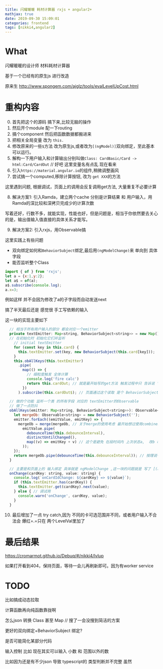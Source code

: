 ```yaml
---
title: 闪耀暖暖 耗材计算器 rxjs + angular2+
mathjax: true
date: 2019-09-30 15:09:01
categories: frontend
tags: [nikki4,angular2]
---
```


# What

闪耀暖暖的设计师 材料耗材计算器

基于一个已经有的原生js 进行改造

原来生 http://www.spongem.com/ajglz/tools/evalLevelUpCost.html

# 重构内容

0. 首先把这个的源码 搞下来,比较无脑的操作
1. 然后开个module 配一下routing
2. 搞个component 然后把函数数据都搬进来
3. 把相关全局变量 改为 `this.`
4. 修改原来的一些`$`方法 改为原生js,或者改为`[(ngModel)]`双向绑定，至此基本可以运行。
5. 解构一下用户输入和计算输出分别叫做`Class: CardBasic/Card -> html:Card/CardOut` // 好吧 这里变量名有点乱 现在看来
6. 引入`https://material.angular.io`的组件,稍微调整画风
7. 尝试搞一个computed,移除计算按钮, 改为 `get XXX`的方法

这里遇到问题, 根据调试，页面上的调用会反复调用get方法, 大量重复不必要计算

8. 解决方案1: 引入Ramda，建立两个cache 分别是计算结果 和 用户输入，用 Ramda的深比较和深拷贝完成少的计算次数

写着还好，行数不多，就能实现，性能也好，但是问题是，相当于你依然要去关心的是，输出值输入值直接的具体关系才能写。

9. 解决方案2: 引入rxjs，用Observable搞

这里实践上有些问题

* 双向绑定如何和`BehaviorSubject`绑定,最后用`(ngModelChange)`来 单向到 具体字段
* 能否监听整个Class

```js
import { of } from 'rxjs';
let a = {x:1,y:2};
let a$ = of(a);
a$.subscribe(console.log);
a.x=3;
```

例如这样 并不会因为修改了a的子字段而自动发送next

搞了半天最后还是 感觉很 手工写依赖的输入

这一块的实现主要如下


```js
  // 相当于所有用户输入的部分 都会对应一个emitter
  private textEmitter: Map<string, BehaviorSubject<string>> = new Map();
  // 在初始化时 初始化它们并监听
    // initial textEmitter
    for (const key in this.card) {
      this.textEmitter.set(key, new BehaviorSubject(this.card[key]));
    }
    this.obAllKeys(this.textEmitter)
      .pipe(
        map(() => {
          // 细粒度触发 全体计算
          console.log('fire calc')
          return this.cardOut; // 就是最开始写的get方法 触发过程中只 告诉说 '哎!我变了!' 即可
        })
      ).subscribe(this.cardOut$); // 页面通过这个读取 是个 BehaviorSubject
  
  // 做的个功能 监听一个类 的所有字段 对应的 textEmitter的Observable
  // 做了一点防抖
  obAllKeys(emitter: Map<string, BehaviorSubject<string>>): Observable<string> {
    let mergeOb: Observable<string> = new BehaviorSubject('');
    emitter.forEach((emitValue, emitKey) => {
      mergeOb = merge(mergeOb, // 关于merge的使用考虑 最开始想过使用combineLatest 但是 问题是 我明明可以直接通过 页面双向绑定拿到 用户输入,所以其实只需要一个变更通知即可，再另一个 combineLatest感觉要配上flat 才能 自动 绑定所有key,不然是手写的所有key,而对应的下标再反向生成 对象,表示 是不是有更好的方法 没学到没搜到
        emitValue.pipe(
          debounceTime(this.debounceInterval),
          distinctUntilChanged(),
          map((v) => emitKey + v) // 这个是避免 在段时间内 上次状态a,  改b 改a 改回最初的a 这样就不会触发改变
        ));
    });
    return mergeOb.pipe(debounceTime(this.debounceInterval)); // 按理说一次只会改动一个  这个是初次进入时 会有多个 当然 combineLatest 不会有这个问题
  }

  // 主要是和页面上的 输入绑定 具体就是 ngModelChange ,这一块的问题就是 写了 [(ngModel)] 又写了一遍这个绑定 光是key就要写两遍 还是字符串没法保证正确 靠的是下面的 调试强行保证部分
  onChange(cardKey: string, value: string) {
    console.log(`onCardIdChange: ${cardKey} => ${value}`);
    if (this.textEmitter.has(cardKey)) {
      this.textEmitter.get(cardKey).next(value);
    } else { // 调试用
      console.warn('onChange', cardKey, value);
    }
  }
```

10. 最后增加了一点 try catch,因为 不同的卡可选范围并不同，或者用户输入不合法会 爆红=.=只在 两个LevelVal里加了

# 最后结果

https://cromarmot.github.io/Debuq/#/nikki4/lvlup

如果打开看到404，保持页面，等待一会儿再刷新即可。因为有worker service

# TODO

比如搞成动态拉取

计算函数再向纯函数靠拢啊

怎么json 转换 Class 甚至 Map // 搜了一会没搜到简洁的方案

更好的双向绑定+BehaviorSubject 绑定?

是否可能简化某部分代码

输入控制 比如 现在其实可以输入 小数 和 范围以外的数

比如因为还是有不少json 导致 typescript的 类型判断并不完整 虽然

